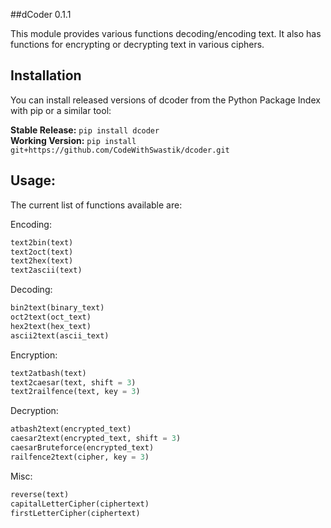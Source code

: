 ##dCoder 0.1.1

This module provides various functions decoding/encoding text. It also has functions for encrypting or decrypting text in various ciphers.

## Installation

You can install released versions of dcoder from the Python Package Index with pip or a similar tool:

**Stable Release:** `pip install dcoder`<br>
**Working Version:** `pip install git+https://github.com/CodeWithSwastik/dcoder.git`


## Usage:

The current list of functions available are:
    
Encoding: 
```python
text2bin(text)
text2oct(text)
text2hex(text)
text2ascii(text)
 ```
Decoding:
 ```python
bin2text(binary_text)
oct2text(oct_text)
hex2text(hex_text)
ascii2text(ascii_text)
```
Encryption:
 ```python
text2atbash(text)
text2caesar(text, shift = 3)
text2railfence(text, key = 3)
```
Decryption:
 ```python
atbash2text(encrypted_text)
caesar2text(encrypted_text, shift = 3)
caesarBruteforce(encrypted_text)
railfence2text(cipher, key = 3)
```

Misc:
```python
reverse(text)
capitalLetterCipher(ciphertext)
firstLetterCipher(ciphertext)
```